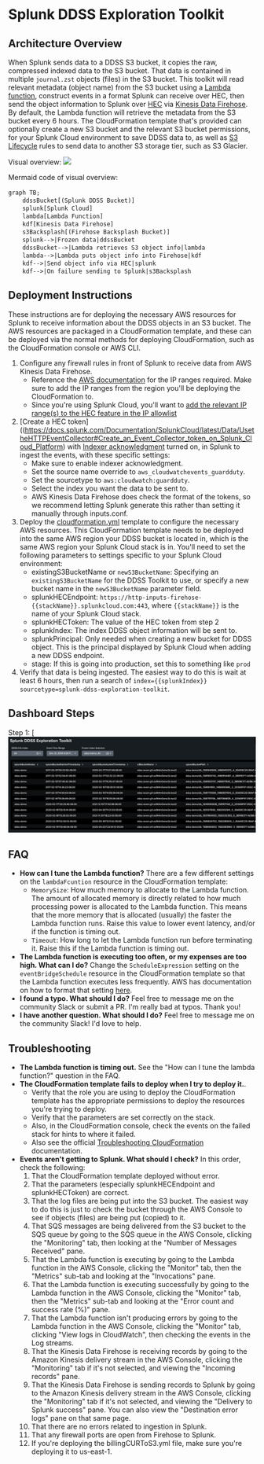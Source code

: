# Splunk DDSS Exploration Toolkit

## Architecture Overview

When Splunk sends data to a DDSS S3 bucket, it copies the raw, compressed indexed data to the S3 bucket.  That data is contained in multiple  `journal.zst` objects (files) in the S3 bucket.  This toolkit will read relevant metadata (object name) from the S3 bucket using a [Lambda function](https://aws.amazon.com/lambda/), construct events in a format Splunk can receive over HEC, then send the object information to Splunk over [HEC](https://docs.splunk.com/Documentation/SplunkCloud/latest/Data/UsetheHTTPEventCollector) via [Kinesis Data Firehose](https://aws.amazon.com/kinesis/data-firehose/).  By default, the Lambda function will retrieve the metadata from the S3 bucket every 6 hours.  The CloudFormation template that's provided can optionally create a new S3 bucket and the relevant S3 bucket permissions, for your Splunk Cloud environment to save DDSS data to, as well as [S3 Lifecycle](https://docs.aws.amazon.com/AmazonS3/latest/userguide/lifecycle-transition-general-considerations.html) rules to send data to another S3 storage tier, such as S3 Glacier.

Visual overview: 
[![](https://mermaid.ink/img/pako:eNptUbtuwzAM_BVCUwokUzcX6JA4QYEW6OBuVgfGomPVNmXoEaCN8-9VbKdxgC6ScHc8HcmTKIwikYiDxa6Cj_WTZOmVcm4dipp8vsi6JnANaZplMGIPnxeNG_B8ojeNCWrAG2z3CvO34YJd4MJrwwNVqzJ_1UxOO0jRR1Zbqoyj0fBxjUUdbdFV-eJKwQ385_vV6rnfWfNDDCoa9rfg921cdFMiS95qOpKD7BHM_osKD5pL04_Bby3Marrg3VwbD2_-0vexr6m9S01GrO7ER43wst30Y-SZ8p2hRN0ES-BikeYDRNtxov18HGIpWrItahU3dZIMIIWvqCUpkvhUaGspJJ-jLnRxELRV2hsrkhIbR0uBwZvsmwuReBvoKko1xq23k-r8C8imv3s)](https://mermaid.live/edit#pako:eNptUbtuwzAM_BVCUwokUzcX6JA4QYEW6OBuVgfGomPVNmXoEaCN8-9VbKdxgC6ScHc8HcmTKIwikYiDxa6Cj_WTZOmVcm4dipp8vsi6JnANaZplMGIPnxeNG_B8ojeNCWrAG2z3CvO34YJd4MJrwwNVqzJ_1UxOO0jRR1Zbqoyj0fBxjUUdbdFV-eJKwQ385_vV6rnfWfNDDCoa9rfg921cdFMiS95qOpKD7BHM_osKD5pL04_Bby3Marrg3VwbD2_-0vexr6m9S01GrO7ER43wst30Y-SZ8p2hRN0ES-BikeYDRNtxov18HGIpWrItahU3dZIMIIWvqCUpkvhUaGspJJ-jLnRxELRV2hsrkhIbR0uBwZvsmwuReBvoKko1xq23k-r8C8imv3s)

Mermaid code of visual overview:
```mermaid
graph TB;
	ddssBucket[(Splunk DDSS Bucket)]
	splunk[Splunk Cloud]
	lambda[Lambda Function]
	kdf[Kinesis Data Firehose]
	s3Backsplash[(Firehose Backsplash Bucket)]
	splunk-->|Frozen data|ddssBucket
	ddssBucket-->|Lambda retrieves S3 object info|lambda
	lambda-->|Lambda puts object info into Firehose|kdf
	kdf-->|Send object info via HEC|splunk
	kdf-->|On failure sending to Splunk|s3Backsplash
```


## Deployment Instructions

These instructions are for deploying the necessary AWS resources for Splunk to receive information about the DDSS objects in an S3 bucket.  The AWS resources are packaged in a CloudFormation template, and these can be deployed via the normal methods for deploying CloudFormation, such as the CloudFormation console or AWS CLI.

1. Configure any firewall rules in front of Splunk to receive data from AWS Kinesis Data Firehose.
	- Reference the [AWS documentation](https://docs.aws.amazon.com/firehose/latest/dev/controlling-access.html#using-iam-splunk-vpc) for the IP ranges required.  Make sure to add the IP ranges from the region you'll be deploying the CloudFormation to.
	- Since you're using Splunk Cloud, you'll want to [add the relevant IP range(s) to the HEC feature in the IP allowlist](https://docs.splunk.com/Documentation/SplunkCloud/8.2.2203/Admin/ConfigureIPAllowList)
2. [Create a HEC token]((https://docs.splunk.com/Documentation/SplunkCloud/latest/Data/UsetheHTTPEventCollector#Create_an_Event_Collector_token_on_Splunk_Cloud_Platform) with [Indexer acknowledgment](https://docs.splunk.com/Documentation/SplunkCloud/Latest/Data/AboutHECIDXAck) turned on, in Splunk to ingest the events, with these specific settings:
	- Make sure to enable indexer acknowledgment.
	- Set the source name override to `aws_cloudwatchevents_guardduty`.
	- Set the sourcetype to `aws:cloudwatch:guardduty`. 
	- Select the index you want the data to be sent to.
	- AWS Kinesis Data Firehose does check the format of the tokens, so we recommend letting Splunk generate this rather than setting it manually through inputs.conf.
3. Deploy the [cloudformation.yml](https://github.com/pdreeves/splunk-ddss-exploration-toolkit/cloudformatio.yml) template to configure the necessary AWS resources.  This CloudFormation template needs to be deployed into the same AWS region your DDSS bucket is located in, which is the same AWS region your Splunk Cloud stack is in.  You'll need to set the following parameters to settings specific to your Splunk Cloud environment:
	- existingS3BucketName or `newS3BucketName`: Specifying an `existingS3BucketName` for the DDSS Toolkit to use, or specify a new bucket name in the `newS3BucketName` parameter field.
	- splunkHECEndpoint:  `https://http-inputs-firehose-{{stackName}}.splunkcloud.com:443`, where `{{stackName}}` is the name of your Splunk Cloud stack.
	- splunkHECToken: The value of the HEC token from step 2
	- splunkIndex: The index DDSS object information will be sent to.
	- splunkPrincipal: Only needed when creating a new bucket for DDSS object.  This is the principal displayed by Splunk Cloud when adding a new DDSS endpoint.
	- stage: If this is going into production, set this to something like `prod`
4. Verify that data is being ingested.  The easiest way to do this is wait at least 6 hours, then run a search of `index={{splunkIndex}} sourcetype=splunk-ddss-exploration-toolkit`.

## Dashboard Steps

Step 1:
[![](https://github.com/shawnjsplunk/screenshots/blob/55535963de2440d16a85be4b36f184d95c1cdd36/Screen%20Shot%202022-09-02%20at%2012.12.54%20PM.png)

## FAQ
- **How can I tune the Lambda function?** There are a few different settings on the `lambdaFcuntion` resource in the CloudFormation template:
	- `MemorySize`: How much memory to allocate to the Lambda function.  The amount of allocated memory is directly related to how much processing power is allocated to the Lambda function.  This means that the more memory that is allocated (usually) the faster the Lambda function runs.  Raise this value to lower event latency, and/or if the function is timing out.
	- `Timeout`: How long to let the Lambda function run before terminating it.  Raise this if the Lambda function is timing out.
- **The Lambda function is executing too often, or my expenses are too high.  What can I do?**  Change the `ScheduleExpression` setting on the `eventBridgeSchedule` resource in the CloudFormation template so that the Lambda function executes less frequently.  AWS has documentation on how to format that setting [here](https://docs.aws.amazon.com/AmazonCloudWatch/latest/events/ScheduledEvents.html).
- **I found a typo.  What should I do?**  Feel free to message me on the community Slack or submit a PR.  I'm really bad at typos.  Thank you!
- **I have another question.  What should I do?**   Feel free to message me on the community Slack!  I'd love to help.

## Troubleshooting
- **The Lambda function is timing out.**  See the "How can I tune the lambda function?" question in the FAQ.
- **The CloudFormation template fails to deploy when I try to deploy it.**. 
	- Verify that the role you are using to deploy the CloudFormation template has the appropriate permissions to deploy the resources you're trying to deploy.
	- Verify that the parameters are set correctly on the stack.
	- Also, in the CloudFormation console, check the events on the failed stack for hints to where it failed.
	- Also see the official [Troubleshooting CloudFormation](https://docs.aws.amazon.com/AWSCloudFormation/latest/UserGuide/troubleshooting.html) documentation.
- **Events aren't getting to Splunk.  What should I check?**  In this order, check the following:
	1. That the CloudFormation template deployed without error.
	2. That the parameters (especially splunkHECEndpoint and splunkHECToken) are correct.
	3. That the log files are being put into the S3 bucket.  The easiest way to do this is just to check the bucket through the AWS Console to see if objects (files) are being put (copied) to it.
	4. That SQS messages are being delivered from the S3 bucket to the SQS queue by going to the SQS queue in the AWS Console, clicking the "Monitoring" tab, then looking at the "Number of Messages Received" pane.
	5. That the Lambda function is executing by going to the Lambda function in the AWS Console, clicking the "Monitor" tab, then the "Metrics" sub-tab and looking at the "Invocations" pane.
	6. That the Lambda function is executing successfully by going to the Lambda function in the AWS Console, clicking the "Monitor" tab, then the "Metrics" sub-tab and looking at the "Error count and success rate (%)" pane.
	7. That the Lambda function isn't producing errors by going to the Lambda function in the AWS Console, clicking the "Monitor" tab,  clicking "View logs in CloudWatch", then checking the events in the Log streams.
	8. That the Kinesis Data Firehose is receiving records by going to the Amazon Kinesis delivery stream in the AWS Console, clicking the "Monitoring" tab if it's not selected, and viewing the "Incoming records" pane.
	9. That the Kinesis Data Firehose is sending records to Splunk by going to the Amazon Kinesis delivery stream in the AWS Console, clicking the "Monitoring" tab if it's not selected, and viewing the "Delivery to Splunk success" pane.  You can also view the "Destination error logs" pane on that same page.
	10. That there are no errors related to ingestion in Splunk.
	11. That any firewall ports are open from Firehose to Splunk.
	12. If you're deploying the billingCURToS3.yml file, make sure you're deploying it to us-east-1.
